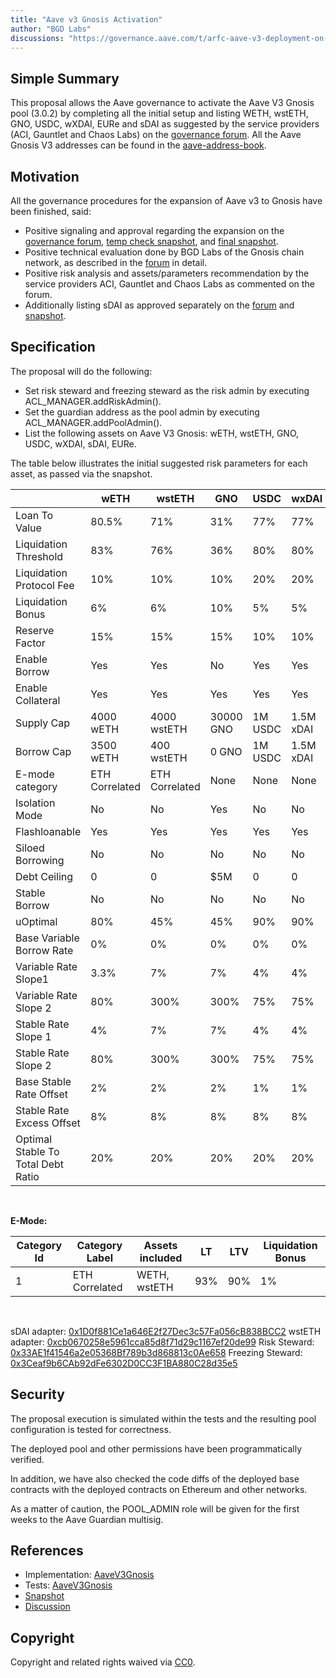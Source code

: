 ```yaml
---
title: "Aave v3 Gnosis Activation"
author: "BGD Labs"
discussions: "https://governance.aave.com/t/arfc-aave-v3-deployment-on-gnosischain/14695"
---
```


## Simple Summary

This proposal allows the Aave governance to activate the Aave V3 Gnosis pool (3.0.2) by completing all the initial setup and listing WETH, wstETH, GNO, USDC, wXDAI, EURe and sDAI as suggested by the service providers (ACI, Gauntlet and Chaos Labs) on the [governance forum](https://governance.aave.com/t/arfc-aave-v3-deployment-on-gnosischain/14695). All the Aave Gnosis V3 addresses can be found in the [aave-address-book](https://github.com/bgd-labs/aave-address-book/blob/main/src/AaveV3Gnosis.sol).

## Motivation

All the governance procedures for the expansion of Aave v3 to Gnosis have been finished, said:

- Positive signaling and approval regarding the expansion on the [governance forum](https://governance.aave.com/t/temp-check-aave-v3-deployment-on-gnosischain/14514), [temp check snapshot](https://snapshot.org/#/aave.eth/proposal/0x659d9d54c19fb6b00e1b6061331d3d7d5d5ceab552c76e24dc1a6fe9a15d2c8d), and [final snapshot](https://snapshot.org/#/aave.eth/proposal/0xb62c93a8b3590dc46eed92b223da5fcbbf6b52f1f79a0c2fcd80bbc0afea59d8).
- Positive technical evaluation done by BGD Labs of the Gnosis chain network, as described in the [forum](https://governance.aave.com/t/bgd-aave-gnosischain-infrastructure-technical-evaluation/14915) in detail.
- Positive risk analysis and assets/parameters recommendation by the service providers ACI, Gauntlet and Chaos Labs as commented on the forum.
- Additionally listing sDAI as approved separately on the [forum](https://governance.aave.com/t/arfc-sdai-onboarding-on-aave-v3-gnosis-pool/15111) and [snapshot](https://snapshot.org/#/aave.eth/proposal/0x31703294f1129b579e98f9384fc95ad39e13eafca127f036d0cc20e927d98f56).

## Specification

The proposal will do the following:

- Set risk steward and freezing steward as the risk admin by executing ACL_MANAGER.addRiskAdmin().
- Set the guardian address as the pool admin by executing ACL_MANAGER.addPoolAdmin().
- List the following assets on Aave V3 Gnosis: wETH, wstETH, GNO, USDC, wXDAI, sDAI, EURe.

The table below illustrates the initial suggested risk parameters for each asset, as passed via the snapshot.

|                                    | wETH           | wstETH         | GNO       | USDC    | wxDAI     | EURe      | sDAI      |
| ---------------------------------- | -------------- | -------------- | --------- | ------- | --------- | --------- | --------- |
| Loan To Value                      | 80.5%          | 71%            | 31%       | 77%     | 77%       | 0%        | 77%       |
| Liquidation Threshold              | 83%            | 76%            | 36%       | 80%     | 80%       | 0%        | 80%       |
| Liquidation Protocol Fee           | 10%            | 10%            | 10%       | 20%     | 20%       | 10%       | 20%       |
| Liquidation Bonus                  | 6%             | 6%             | 10%       | 5%      | 5%        | 0%        | 5%        |
| Reserve Factor                     | 15%            | 15%            | 15%       | 10%     | 10%       | 15%       | 10%       |
| Enable Borrow                      | Yes            | Yes            | No        | Yes     | Yes       | Yes       | No        |
| Enable Collateral                  | Yes            | Yes            | Yes       | Yes     | Yes       | No        | Yes       |
| Supply Cap                         | 4000 wETH      | 4000 wstETH    | 30000 GNO | 1M USDC | 1.5M xDAI | 1.5M EURe | 1.5M sDAI |
| Borrow Cap                         | 3500 wETH      | 400 wstETH     | 0 GNO     | 1M USDC | 1.5M xDAI | 1.5M EURe | 0 sDAI    |
| E-mode category                    | ETH Correlated | ETH Correlated | None      | None    | None      | None      | None      |
| Isolation Mode                     | No             | No             | Yes       | No      | No        | No        | No        |
| Flashloanable                      | Yes            | Yes            | Yes       | Yes     | Yes       | Yes       | Yes       |
| Siloed Borrowing                   | No             | No             | No        | No      | No        | No        | No        |
| Debt Ceiling                       | 0              | 0              | $5M       | 0       | 0         | 0         | 0         |
| Stable Borrow                      | No             | No             | No        | No      | No        | No        | No        |
| uOptimal                           | 80%            | 45%            | 45%       | 90%     | 90%       | 90%       | 90%       |
| Base Variable Borrow Rate          | 0%             | 0%             | 0%        | 0%      | 0%        | 0%        | 0%        |
| Variable Rate Slope1               | 3.3%           | 7%             | 7%        | 4%      | 4%        | 4%        | 4%        |
| Variable Rate Slope 2              | 80%            | 300%           | 300%      | 75%     | 75%       | 75%       | 75%       |
| Stable Rate Slope 1                | 4%             | 7%             | 7%        | 4%      | 4%        | 4%        | 4%        |
| Stable Rate Slope 2                | 80%            | 300%           | 300%      | 75%     | 75%       | 75%       | 75%       |
| Base Stable Rate Offset            | 2%             | 2%             | 2%        | 1%      | 1%        | 1%        | 1%        |
| Stable Rate Excess Offset          | 8%             | 8%             | 8%        | 8%      | 8%        | 8%        | 8%        |
| Optimal Stable To Total Debt Ratio | 20%            | 20%            | 20%       | 20%     | 20%       | 20%       | 20%       |

<br/>

**E-Mode:**

| Category Id | Category Label | Assets included | LT  | LTV | Liquidation Bonus |
| ----------- | -------------- | --------------- | --- | --- | ----------------- |
| 1           | ETH Correlated | WETH, wstETH    | 93% | 90% | 1%                |

<br/>

sDAI adapter: [0x1D0f881Ce1a646E2f27Dec3c57Fa056cB838BCC2](https://gnosisscan.io/address/0x1D0f881Ce1a646E2f27Dec3c57Fa056cB838BCC2)
wstETH adapter: [0xcb0670258e5961cca85d8f71d29c1167ef20de99](https://gnosisscan.io/address/0xcb0670258e5961cca85d8f71d29c1167ef20de99)
Risk Steward: [0x33AE1f41546a2e05368Bf789b3d868813c0Ae658](https://gnosisscan.io/address/0x33AE1f41546a2e05368Bf789b3d868813c0Ae658)
Freezing Steward: [0x3Ceaf9b6CAb92dFe6302D0CC3F1BA880C28d35e5](https://gnosisscan.io/address/0x3Ceaf9b6CAb92dFe6302D0CC3F1BA880C28d35e5)

## Security

The proposal execution is simulated within the tests and the resulting pool configuration is tested for correctness.

The deployed pool and other permissions have been programmatically verified.

In addition, we have also checked the code diffs of the deployed base contracts with the deployed contracts on Ethereum and other networks.

As a matter of caution, the POOL_ADMIN role will be given for the first weeks to the Aave Guardian multisig.

## References

- Implementation: [AaveV3Gnosis](https://github.com/bgd-labs/aave-proposals-v3/blob/main/src/20231026_AaveV3Gnosis_AaveV3GnosisActivation/AaveV3Gnosis_AaveV3GnosisActivation_20231026.sol)
- Tests: [AaveV3Gnosis](https://github.com/bgd-labs/aave-proposals-v3/blob/main/src/20231026_AaveV3Gnosis_AaveV3GnosisActivation/AaveV3Gnosis_AaveV3GnosisActivation_20231026.t.sol)
- [Snapshot](https://snapshot.org/#/aave.eth/proposal/0xb62c93a8b3590dc46eed92b223da5fcbbf6b52f1f79a0c2fcd80bbc0afea59d8)
- [Discussion](https://governance.aave.com/t/arfc-aave-v3-deployment-on-gnosischain/14695)

## Copyright

Copyright and related rights waived via [CC0](https://creativecommons.org/publicdomain/zero/1.0/).
